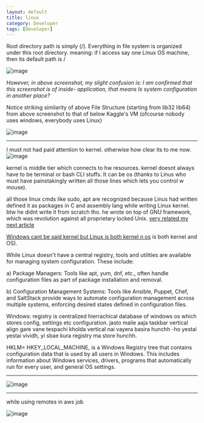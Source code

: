 ```yaml
---
layout: default
title: linux
category: Developer
tags: [Developer]
---
```


Root directory path is simply (/). Everything in file system is organized under this root directory. meaning: if I access say one Linux OS machine, then its default path is /

![image](https://github.com/sbibek086/write-the-docs/assets/11883023/5d4d6889-2762-434d-8335-7b180a702a0e)

_However, in above screenshot, my slight confusion is: I am confirmed that this screenshot is of inside- application, that means Is system configuration in another place?_

Notice striking similarity of above File Structure (starting from lib32 lib64) from above screenshot to that of below Kaggle's VM (ofcourse nobody uses windows, everybody uses Linux)

![image](https://github.com/sbibek086/write-the-docs/assets/11883023/e7235a4c-26b4-4ddb-8279-a40b46b3a638)

---
I must not had paid attention to kernel. otherwise how clear its to me now.
![image](https://user-images.githubusercontent.com/11883023/267250299-73389113-31e9-4af0-889c-23fad0118403.png)

kernel is middle tier which connects to hw resources. kernel doesnt always have to be terminal or bash CLI stuffs. It can be os (thanks to Linus who must have painstakingly written all those lines which lets you control w mouse). 

all those linux cmds like sudo, apt are recognized because Linus had written defined it as packages in C and assembly lang while writing Linux kernel. btw he didnt write it from scratch tho. he wrote on top of GNU framework, which was revolution against all proprietary locked Unix. [very related my next article](https://sbibek086.github.io/write-the-docs/2024-03-11-Understandg-Env-&-Engine-Files.html)

[Windows cant be said kernel but Linux is both kernel n os](https://www.youtube.com/watch?v=HbgzrKJvDRw) is both kernel and OS).

While Linux doesn't have a central registry, tools and utilities are available for managing system configuration. These include:

a) Package Managers: Tools like apt, yum, dnf, etc., often handle configuration files as part of package installation and removal.

b) Configuration Management Systems: Tools like Ansible, Puppet, Chef, and SaltStack provide ways to automate configuration management across multiple systems, enforcing desired states defined in configuration files.


Windows:
registry is centralized hierrachical database of windows os which stores config, settings etc configuration. jasto maile aaja taskbar vertical align gare vane tespachi kholda vertical nai vayera basira hunchh -ho yestai yestai vividh, yi sbae kura registry ma store hunchh.

HKLM= HKEY_LOCAL_MACHINE, is a Windows Registry tree that contains configuration data that is used by all users in Windows. This includes information about Windows services, drivers, programs that automatically run for every user, and general OS settings.

---
![image](https://github.com/sbibek086/write-the-docs/assets/11883023/846e352f-12b6-4726-b505-d1c6e1b6e694)

---
while using remotes in aws job

![image](https://github.com/sbibek086/write-the-docs/assets/11883023/08e2712a-ffaa-4602-b961-ec6be9ff5fcd)

